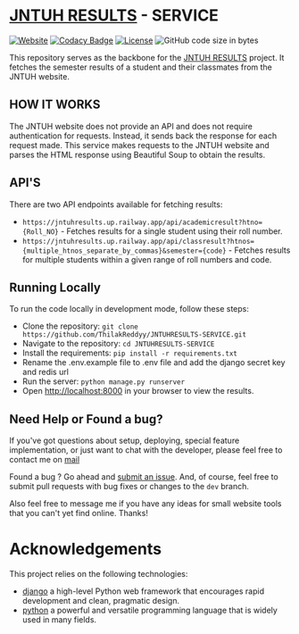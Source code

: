 # [JNTUH RESULTS](http://results.jntuh.ac.in/) - SERVICE </h1>

[![Website](https://img.shields.io/badge/Website-Jntuh%20Results-blue?style=flat&logo=world&logoColor=white)](https://jntuhresults.up.railway.app/)
[![Codacy Badge](https://app.codacy.com/project/badge/Grade/048b7d94dd064d56a4e6f3f64d65c7b8)](https://app.codacy.com/gh/ThilakReddyy/JNTUHRESULTS-SERVICE/dashboard?utm_source=gh&utm_medium=referral&utm_content=&utm_campaign=Badge_grade)
[![License](https://img.shields.io/github/license/thilakreddyy/jntuhresults-service.svg)](https://github.com/ThilakReddyy/JNTUHRESULTS-SERVICE/blob/main/LICENSE)
![GitHub code size in bytes](https://img.shields.io/github/languages/code-size/thilakreddyy/jntuhresults-service.svg)

This repository serves as the backbone for the [JNTUH RESULTS](https://github.com/ThilakReddyy/JNTUHRESULTS-WEB) project. It fetches the semester results of a student and their classmates from the JNTUH website.

## HOW IT WORKS

The JNTUH website does not provide an API and does not require authentication for requests. Instead, it sends back the response for each request made. This service makes requests to the JNTUH website and parses the HTML response using Beautiful Soup to obtain the results.

## API'S

There are two API endpoints available for fetching results:

- `https://jntuhresults.up.railway.app/api/academicresult?htno={Roll_NO}` - Fetches results for a single student using their roll number.
- `https://jntuhresults.up.railway.app/api/classresult?htnos={multiple_htnos_separate_by_commas}&semester={code}` - Fetches results for multiple students within a given range of roll numbers and code.

## Running Locally

To run the code locally in development mode, follow these steps:

- Clone the repository: `git clone https://github.com/ThilakReddyy/JNTUHRESULTS-SERVICE.git`
- Navigate to the repository: `cd JNTUHRESULTS-SERVICE`
- Install the requirements: `pip install -r requirements.txt`
- Rename the .env.example file to .env file and add the django secret key and redis url
- Run the server: `python manage.py runserver`
- Open [http://localhost:8000](http://localhost:8000) in your browser to view the results.

## Need Help or Found a bug?

If you've got questions about setup, deploying, special feature implementation, or just want to chat with the developer, please feel free to contact me on <a href="mailto:thilakreddypothuganti@gmail.com">mail</a>

Found a bug ? Go ahead and [submit an issue](https://github.com/ThilakReddyy/JNTUHRESULTS-SERVICE/issues). And, of course, feel free to submit pull requests with bug fixes or changes to the `dev` branch.

Also feel free to message me if you have any ideas for small website tools that you can't yet find online. Thanks!

# Acknowledgements

This project relies on the following technologies:

- [django](https://www.djangoproject.com/) a high-level Python web framework that encourages rapid development and clean, pragmatic design.
- [python](https://www.python.org/) a powerful and versatile programming language that is widely used in many fields.
